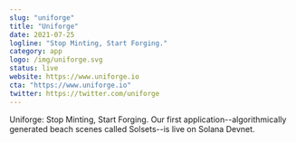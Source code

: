 ```yaml
---
slug: "uniforge"
title: "Uniforge"
date: 2021-07-25
logline: "Stop Minting, Start Forging."
category: app
logo: /img/uniforge.svg
status: live
website: https://www.uniforge.io
cta: "https://www.uniforge.io"
twitter: https://twitter.com/uniforge
---
```


Uniforge: Stop Minting, Start Forging. Our first application--algorithmically generated beach scenes called Solsets--is live on Solana Devnet.
